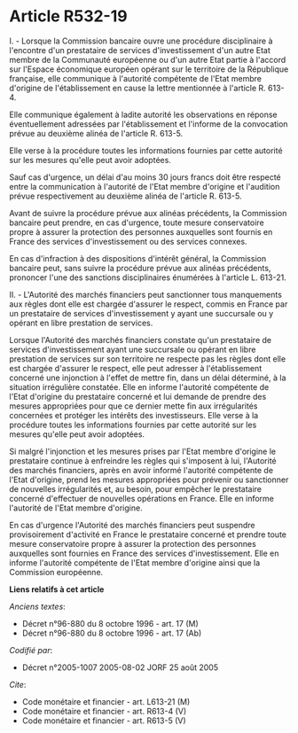 # Article R532-19

I. - Lorsque la Commission bancaire ouvre une procédure disciplinaire à l'encontre d'un prestataire de services
d'investissement d'un autre Etat membre de la Communauté européenne ou d'un autre Etat partie à l'accord sur l'Espace
économique européen opérant sur le territoire de la République française, elle communique à l'autorité compétente de l'Etat
membre d'origine de l'établissement en cause la lettre mentionnée à l'article R. 613-4.

Elle communique également à ladite autorité les observations en réponse éventuellement adressées par l'établissement et
l'informe de la convocation prévue au deuxième alinéa de l'article R. 613-5.

Elle verse à la procédure toutes les informations fournies par cette autorité sur les mesures qu'elle peut avoir adoptées.

Sauf cas d'urgence, un délai d'au moins 30 jours francs doit être respecté entre la communication à l'autorité de l'Etat
membre d'origine et l'audition prévue respectivement au deuxième alinéa de l'article R. 613-5.

Avant de suivre la procédure prévue aux alinéas précédents, la Commission bancaire peut prendre, en cas d'urgence, toute
mesure conservatoire propre à assurer la protection des personnes auxquelles sont fournis en France des services
d'investissement ou des services connexes.

En cas d'infraction à des dispositions d'intérêt général, la Commission bancaire peut, sans suivre la procédure prévue aux
alinéas précédents, prononcer l'une des sanctions disciplinaires énumérées à l'article L. 613-21.

II. - L'Autorité des marchés financiers peut sanctionner tous manquements aux règles dont elle est chargée d'assurer le
respect, commis en France par un prestataire de services d'investissement y ayant une succursale ou y opérant en libre
prestation de services.

Lorsque l'Autorité des marchés financiers constate qu'un prestataire de services d'investissement ayant une succursale ou
opérant en libre prestation de services sur son territoire ne respecte pas les règles dont elle est chargée d'assurer le
respect, elle peut adresser à l'établissement concerné une injonction à l'effet de mettre fin, dans un délai déterminé, à la
situation irrégulière constatée. Elle en informe l'autorité compétente de l'Etat d'origine du prestataire concerné et lui
demande de prendre des mesures appropriées pour que ce dernier mette fin aux irrégularités concernées et protéger les
intérêts des investisseurs. Elle verse à la procédure toutes les informations fournies par cette autorité sur les mesures
qu'elle peut avoir adoptées.

Si malgré l'injonction et les mesures prises par l'Etat membre d'origine le prestataire continue à enfreindre les règles qui
s'imposent à lui, l'Autorité des marchés financiers, après en avoir informé l'autorité compétente de l'Etat d'origine, prend
les mesures appropriées pour prévenir ou sanctionner de nouvelles irrégularités et, au besoin, pour empêcher le prestataire
concerné d'effectuer de nouvelles opérations en France. Elle en informe l'autorité de l'Etat membre d'origine.

En cas d'urgence l'Autorité des marchés financiers peut suspendre provisoirement d'activité en France le prestataire concerné
et prendre toute mesure conservatoire propre à assurer la protection des personnes auxquelles sont fournies en France des
services d'investissement. Elle en informe l'autorité compétente de l'Etat membre d'origine ainsi que la Commission
européenne.

**Liens relatifs à cet article**

_Anciens textes_:

  - Décret n°96-880 du 8 octobre 1996 - art. 17 (M)
  - Décret n°96-880 du 8 octobre 1996 - art. 17 (Ab)

_Codifié par_:

  - Décret n°2005-1007 2005-08-02 JORF 25 août 2005

_Cite_:

  - Code monétaire et financier - art. L613-21 (M)
  - Code monétaire et financier - art. R613-4 (V)
  - Code monétaire et financier - art. R613-5 (V)
